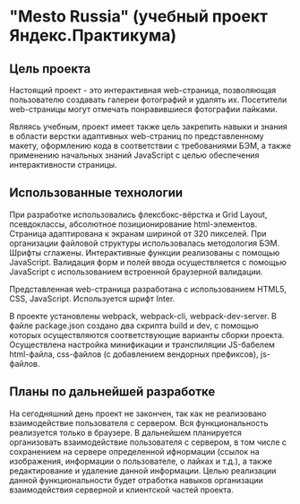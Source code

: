 # "Mesto Russia" (учебный проект Яндекс.Практикума)

## Цель проекта

Настоящий проект - это интерактивная web-страница, позволяющая пользователю
создавать галереи фотографий и удалять их. Посетители web-страницы могут отмечать понравившиеся
фотографии лайками.

Являясь учебным, проект имеет также цель закрепить навыки и знания в области верстки
адаптивных web-страниц по представленному макету, оформлению кода в соответствии с требованиями
БЭМ, а также применению начальных знаний JavaScript с целью обеспечения интерактивности страницы.

## Использованные технологии

При разработке использовались флексбокс-вёрстка и Grid Layout, псевдоклассы, абсолютное
позиционирование html-элементов. Страница адаптирована к экранам шириной от 320 пикселей.
При организации файловой структуры использовалась методология БЭМ. Шрифты сглажены.
Интерактивные функции реализованы с помощью JavaScript. Валидация форм и полей ввода осуществляется
с помощью JavaScript с использованием встроенной браузерной валидации.

Представленная web-страница разработана с использованием HTML5, CSS, JavaScript. Используется шрифт
Inter.

В проекте установлены webpack, webpack-cli, webpack-dev-server. В файле package.json создано два
скрипта build и dev, с помощью которых осуществляются соответствующие варианты сборки проекта.
Осуществлена настройка минификации и транспиляции JS-бабелем html-файла, css-файлов (с добавлением 
вендорных префиксов), js-файлов. 

## Планы по дальнейшей разработке
На сегодняшний день проект не закончен, так как не реализовано взаимодействие пользователя с
сервером. Вся функциональность реализуется только в браузере.
В дальнейшем планируется организовать взаимодействие пользователя с сервером, в том
числе с сохранением на сервере определенной ифнормации (ссылок на изображения, информации о
пользователе, о лайках и т.д.), а также редактирование и удаление данной информации. Целью
реализации данной функциональности будет отработка навыков организации взаимодействия серверной
и клиентской частей проекта.
